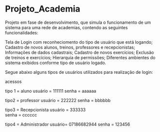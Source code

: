 # Projeto_Academia

Projeto em fase de desenvolvimento, que simula o funcionamento de um sistema para uma rede de academias, contendo as seguintes funcionalidades:

Tela de Login com reconheciomento do tipo de usuário que está logando;
Cadastro de novos alunos, treinos, professores e recepcionistas;
Informações de dados cadastrais;
Cadastro de novos exercícios;
Exclusão de treinos e exercícios;
Hierarquia de permissões;
Diferentes ambientes do sistema exibidos conforme tipo de usuário logado.

Segue abaixo alguns tipos de usuários utilizados para realização de login:

acessos

tipo 1 = aluno
usuário = 111111
senha = aaaaaa

tipo2 = professor
usuário = 222222
senha = bbbbbb

tipo3 = Recepcionista
usuário = 333333	
senha = cccccc

tipo4 = Administrador
usuário= 07186682944
senha = 123456

